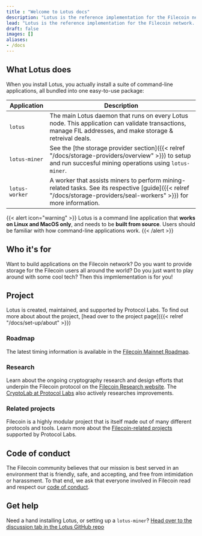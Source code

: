 ```yaml
---
title : "Welcome to Lotus docs"
description: "Lotus is the reference implementation for the Filecoin network. It is written in Go, and is maintained by the Protocol Labs team. This website contains all the information you need to spin up a Lotus node, become a Filecoin storage provider, or just tinker around with the Filecoin network!"
lead: "Lotus is the reference implementation for the Filecoin network. It is written in Go, and is maintained by the Protocol Labs team. This website contains all the information you need to spin up a Lotus node, become a Filecoin storage provider, or just tinker around with the Filecoin network!"
draft: false
images: []
aliases:
- /docs
---
```


## What Lotus does

When you install Lotus, you actually install a suite of command-line applications, all bundled into one easy-to-use package:

| Application | Description |
| --- | --- |
| `lotus` | The main Lotus daemon that runs on every Lotus node. This application can validate transactions, manage FIL addresses, and make storage & retreival deals. |
| `lotus-miner` | See the [the storage provider section]({{< relref "/docs/storage-providers/overview" >}}) to setup and run succesful mining operations using `lotus-miner`. |
| `lotus-worker` | A worker that assists miners to perform mining-related tasks. See its respective [guide]({{< relref "/docs/storage-providers/seal-workers" >}}) for more information. |

{{< alert icon="warning" >}}
Lotus is a command line application that **works on Linux and MacOS only**, and needs to be **built from source**. Users should be familiar with how command-line applications work.
{{< /alert >}}

## Who it's for

Want to build applications on the Filecoin network? Do you want to provide storage for the Filecoin users all around the world? Do you just want to play around with some cool tech? Then this impmlementation is for you!

## Project

Lotus is created, maintained, and supported by Protocol Labs. To find out more about about the project, [head over to the project page]({{< relref "/docs/set-up/about" >}})


### Roadmap

The latest timing information is available in the [Filecoin Mainnet Roadmap](https://app.instagantt.com/shared/s/1152992274307505/latest).

### Research

Learn about the ongoing cryptography research and design efforts that underpin the Filecoin protocol on the [Filecoin Research website](https://research.filecoin.io/). The [CryptoLab at Protocol Labs](https://research.protocol.ai/groups/cryptolab/) also actively researches improvements.

### Related projects

Filecoin is a highly modular project that is itself made out of many different protocols and tools. Learn more about the [Filecoin-related projects](https://docs.filecoin.io/project/related-projects/) supported by Protocol Labs.

## Code of conduct

The Filecoin community believes that our mission is best served in an environment that is friendly, safe, and accepting, and free from intimidation or harassment. To that end, we ask that everyone involved in Filecoin read and respect our [code of conduct](https://github.com/filecoin-project/community/blob/master/CODE_OF_CONDUCT.md).

## Get help

Need a hand installing Lotus, or setting up a `lotus-miner`? [Head over to the discussion tab in the Lotus GitHub repo](https://github.com/filecoin-project/lotus/discussions)
